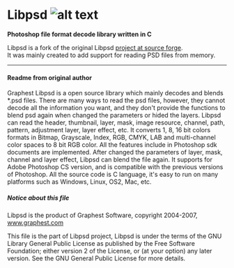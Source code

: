 
# Libpsd ![alt text](https://a.fsdn.com/con/app/proj/libpsd/screenshots/113493.jpg/1 "Libpsd")  

**Photoshop file format decode library written in C**  

Libpsd is a fork of the original Libpsd [project at source forge](https://sourceforge.net/projects/libpsd/).  
It was mainly created to add support for reading PSD files from memory.



---------------------------------
#### Readme from original author

Graphest Libpsd is a open source library which mainly decodes and blends *.psd files. 
There are many ways to read the psd files, however, they cannot decode all the 
information you want, and they don't provide the functions to blend psd again when 
changed the parameters or hided the layers. Libpsd can read the header, thumbnail, 
layer, mask, image resource, channel, path, pattern, adjustment layer, layer effect, 
etc. It converts 1, 8, 16 bit colors formats in Bitmap, Grayscale, Index, RGB, CMYK, 
LAB and multi-channel color spaces to 8 bit RGB color. All the features include in 
Photoshop sdk documents are implemented. After changed the parameters of layer, mask, 
channel and layer effect, Libpsd can blend the file again. It supports for Adobe 
Photoshop CS version, and is compatible with the previous versions of Photoshop. All 
the source code is C language, it's easy to run on many platforms such as Windows, 
Linux, OS2, Mac, etc. 


##### Notice about this file
Libpsd is the product of Graphest Software, copyright 2004-2007, www.graphest.com

This file is the part of Libpsd project, Libpsd is under the terms of the GNU Library 
General Public License as published by the Free Software Foundation; either version 2 
of the License, or (at your option) any later version. See the GNU General Public 
License for more details.

